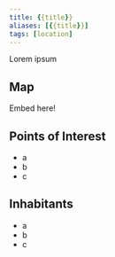 ```yaml
---
title: {{title}}
aliases: [{{title}}]
tags: [location]
---
```

Lorem ipsum

## Map
Embed here!

## Points of Interest
- a
- b
- c

## Inhabitants
- a
- b
- c